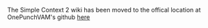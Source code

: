 The Simple Context 2 wiki has been moved to the offical location at OnePunchVAM's github [here](https://github.com/OnePunchVAM/aid-simple-context/blob/develop/README.md)
